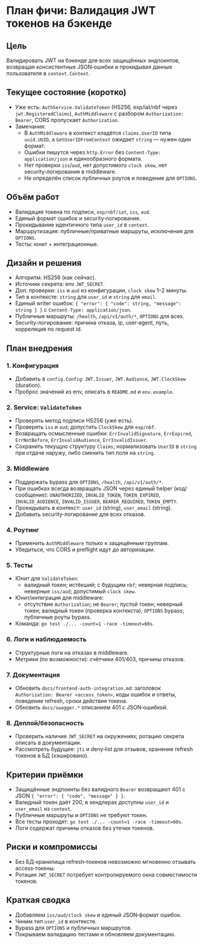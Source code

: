 # План фичи: Валидация JWT токенов на бэкенде

## Цель
Валидировать JWT на бэкенде для всех защищённых эндпоинтов, возвращая консистентные JSON‑ошибки и прокидывая данные пользователя в `context.Context`.

## Текущее состояние (коротко)
- Уже есть: `AuthService.ValidateToken` (HS256, exp/iat/nbf через `jwt.RegisteredClaims`), `AuthMiddleware` с разбором `Authorization: Bearer`, CORS пропускает `Authorization`.
- Замечания:
  - В `AuthMiddleware` в контекст кладётся `claims.UserID` типа `uuid.UUID`, а `GetUserIDFromContext` ожидает `string` — нужен один формат.
  - Ошибки пишутся через `http.Error` без `Content-Type: application/json` и единообразного формата.
  - Нет проверки `iss`/`aud`, нет допустимого `clock skew`, нет security‑логирования в middleware.
  - Не определён список публичных роутов и поведение для `OPTIONS`.

## Объём работ
- Валидация токена по подписи, `exp/nbf/iat`, `iss`, `aud`.
- Единый формат ошибок и security‑логирование.
- Прокидывание идентичного типа `user_id` в `context`.
- Маршрутизация: публичные/приватные маршруты, исключения для `OPTIONS`.
- Тесты: юнит + интеграционные.

## Дизайн и решения
- Алгоритм: HS256 (как сейчас).
- Источник секрета: env `JWT_SECRET`.
- Доп. проверки: `iss` и `aud` из конфигурации, `clock skew` 1–2 минуты.
- Тип в контексте: `string` для `user_id` и `string` для `email`.
- Единый writer ошибок: `{ "error": { "code": string, "message": string } }` с `Content-Type: application/json`.
- Публичные маршруты: `/health`, `/api/v1/auth/*`, `OPTIONS` для всех.
- Security‑логирование: причина отказа, ip, user‑agent, путь, корреляция по request id.

## План внедрения

### 1. Конфигурация
- Добавить в `config.Config`: `JWT.Issuer`, `JWT.Audience`, `JWT.ClockSkew` (duration).
- Проброс значений из env, описать в `README.md` и `env.example`.

### 2. Service: `ValidateToken`
- Проверять метод подписи HS256 (уже есть).
- Проверять `iss` и `aud`; допустить `ClockSkew` для `exp/nbf`.
- Возвращать осмысленные ошибки: `ErrInvalidSignature`, `ErrExpired`, `ErrNotBefore`, `ErrInvalidAudience`, `ErrInvalidIssuer`.
- Сохранить текущую структуру `Claims`; нормализовать `UserID` в `string` при отдаче наружу, либо сменить тип поля на `string`.

### 3. Middleware
- Поддержать bypass для `OPTIONS`, `/health`, `/api/v1/auth/*`.
- При ошибках всегда возвращать JSON через единый helper (код/сообщение): `UNAUTHORIZED`, `INVALID_TOKEN`, `TOKEN_EXPIRED`, `INVALID_AUDIENCE`, `INVALID_ISSUER`, `BEARER_REQUIRED`, `TOKEN_EMPTY`.
- Прокидывать в контекст: `user_id` (string), `user_email` (string).
- Добавить security‑логирование для всех отказов.

### 4. Роутинг
- Применить `AuthMiddleware` только к защищённым группам.
- Убедиться, что CORS и preflight идут до авторизации.

### 5. Тесты
- Юнит для `ValidateToken`:
  - валидный токен; истёкший; с будущим `nbf`; неверная подпись; неверные `iss/aud`; допустимый `clock skew`.
- Юнит/интеграция для middleware:
  - отсутствие `Authorization`; не `Bearer`; пустой токен; неверный токен; валидный токен (проверка контекста); `OPTIONS` bypass; публичные роуты bypass.
- Команда: `go test ./... -count=1 -race -timeout=60s`.

### 6. Логи и наблюдаемость
- Структурные логи на отказах в middleware.
- Метрики (по возможности): счётчики 401/403, причины отказов.

### 7. Документация
- Обновить `docs/frontend-auth-integration.md`: заголовок `Authorization: Bearer <access_token>`, коды ошибок и ответы, поведение refresh, сроки действия токена.
- Обновить `docs/swagger.*` описанием 401 с JSON‑ошибкой.

### 8. Деплой/безопасность
- Проверить наличие `JWT_SECRET` на окружениях; ротацию секрета описать в документации.
- Рассмотреть будущее: `jti` и deny‑list для отзывов, хранение refresh токенов в БД (хэшировано).

## Критерии приёмки
- Защищённые эндпоинты без валидного `Bearer` возвращают 401 с JSON `{ "error": { "code", "message" } }`.
- Валидный токен даёт 200, в хендлерах доступны `user_id` и `user_email` из `context`.
- Публичные маршруты и `OPTIONS` не требуют токен.
- Все тесты проходят: `go test ./... -count=1 -race -timeout=60s`.
- Логи содержат причины отказов без утечки токенов.

## Риски и компромиссы
- Без БД‑хранилища refresh‑токенов невозможно мгновенно отзывать access‑токены.
- Ротация `JWT_SECRET` потребует контролируемого окна совместимости токенов.

## Краткая сводка
- Добавляем `iss/aud/clock skew` и единый JSON‑формат ошибок.
- Чиним тип `user_id` в контексте.
- Bypass для `OPTIONS` и публичных маршрутов.
- Покрываем валидацию тестами и обновляем документацию.
